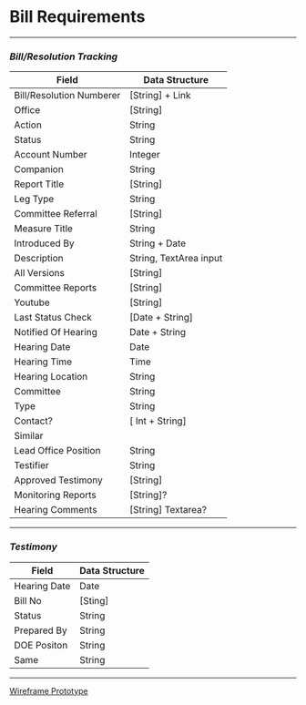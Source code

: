 # Bill Requirements

---

### _Bill/Resolution Tracking_

| Field                    | Data Structure         |
| ------------------------ | ---------------------- |
| Bill/Resolution Numberer | [String] + Link        |
| Office                   | [String]               |
| Action                   | String                 |
| Status                   | String                 |
| Account Number           | Integer                |
| Companion                | String                 |
| Report Title             | [String]               |
| Leg Type                 | String                 |
| Committee Referral       | [String]               |
| Measure Title            | String                 |
| Introduced By            | String + Date          |
| Description              | String, TextArea input |
| All Versions             | [String]               |
| Committee Reports        | [String]               |
| Youtube                  | [String]               |
| Last Status Check        | [Date + String]        |
| Notified Of Hearing      | Date + String          |
| Hearing Date             | Date                   |
| Hearing Time             | Time                   |
| Hearing Location         | String                 |
| Committee                | String                 |
| Type                     | String                 |
| Contact?                 | [ Int + String]        |
| Similar                  |                        |
| Lead Office Position     | String                 |
| Testifier                | String                 |
| Approved Testimony       | [String]               |
| Monitoring Reports       | [String]?              |
| Hearing Comments         | [String] Textarea?     |

---

### _Testimony_

| Field        | Data Structure |
| ------------ | -------------- |
| Hearing Date | Date           |
| Bill No      | [Sting]        |
| Status       | String         |
| Prepared By  | String         |
| DOE Positon  | String         |
| Same         | String         |

---

[Wireframe Prototype](https://wireframe.cc/pro/pp/8b77245f0576355)
